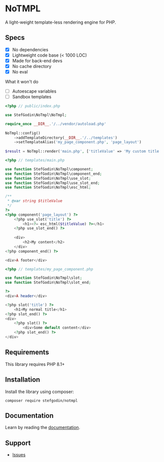 # NoTMPL
A light-weight template-less rendering engine for PHP.

## Specs
 - [x] No dependencies
 - [x] Lightweight code base (< 1000 LOC)
 - [x] Made for back-end devs
 - [x] No cache directory
 - [x] No eval

What it won't do
 - [ ] Autoescape variables
 - [ ] Sandbox templates

```php
<?php // public/index.php

use StefGodin\NoTmpl\NoTmpl;

require_once __DIR__.'/../vendor/autoload.php'
    
NoTmpl::config()
    ->addTemplateDirectory(__DIR__.'/../templates')
    ->setTemplateAlias('my_page_component.php', 'page_layout')
    
$result = NoTmpl::render('main.php', ['titleValue' => 'My custom title']);
```

```php
<?php // templates/main.php

use function StefGodin\NoTmpl\component;
use function StefGodin\NoTmpl\component_end;
use function StefGodin\NoTmpl\use_slot;
use function StefGodin\NoTmpl\use_slot_end;
use function StefGodin\NoTmpl\esc_html;

/**
 * @var string $titleValue 
 */
?>
<?php component('page_layout') ?>
    <?php use_slot('title') ?>
        <h1><?= esc_html($titleValue) ?></h1>
    <?php use_slot_end() ?>
    
    <div>
        <h2>My content</h2>
    </div>
<?php component_end() ?>

<div>A footer</div>
```

```php
<?php // templates/my_page_component.php

use function StefGodin\NoTmpl\slot;
use function StefGodin\NoTmpl\slot_end;

?>
<div>A header</div>

<?php slot('title') ?>
    <h1>My normal title</h1>
<?php slot_end() ?>
<div>
    <?php slot() ?>
        <div>Some default content</div>
    <?php slot_end() ?>
</div>
```

## Requirements
This library requires PHP 8.1+

## Installation
Install the library using composer:
```
composer require stefgodin/notmpl
```

## Documentation
Learn by reading the [documentation](doc/index.md).

## Support
 - [Issues](https://github.com/stefgodin/notmpl/issues)